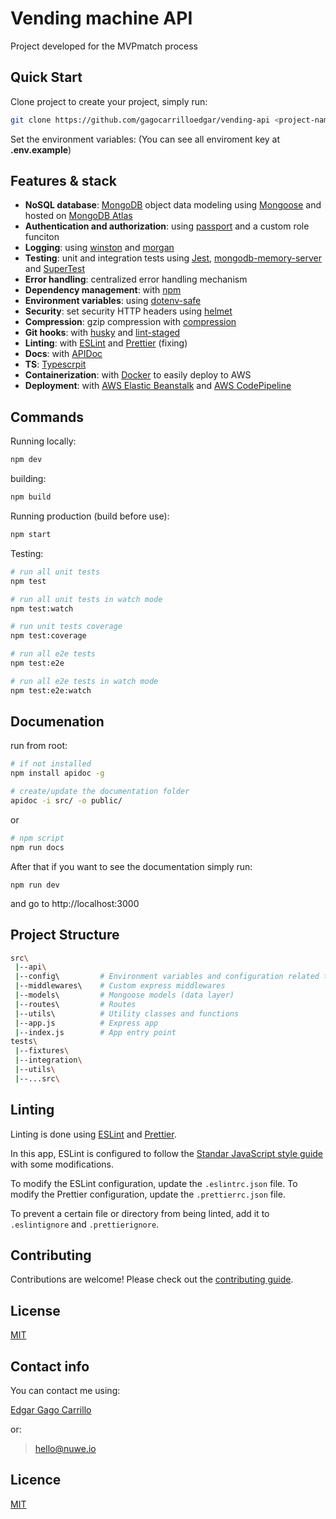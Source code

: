 # Vending machine API

Project developed for the MVPmatch process

## Quick Start

Clone project to create your project, simply run:

```bash
git clone https://github.com/gagocarrilloedgar/vending-api <project-name>
```

Set the environment variables:
(You can see all enviroment key at **.env.example**)

## Features & stack

- **NoSQL database**: [MongoDB](https://www.mongodb.com/) object data modeling using [Mongoose](https://mongoosejs.com/) and hosted on [MongoDB Atlas](https://cloud.mongodb.com/)
- **Authentication and authorization**: using [passport](http://www.passportjs.org/) and a custom role funciton
- **Logging**: using [winston](https://github.com/winstonjs/winston) and [morgan](https://github.com/expressjs/morgan)
- **Testing**: unit and integration tests using [Jest](https://jestjs.io/), [mongodb-memory-server](https://www.npmjs.com/package/mongodb-memory-server) and [SuperTest](https://www.npmjs.com/package/supertest)
- **Error handling**: centralized error handling mechanism
- **Dependency management**: with [npm](https://www.npmjs.com)
- **Environment variables**: using [dotenv-safe](https://www.npmjs.com/package/dotenv-safe)
- **Security**: set security HTTP headers using [helmet](https://helmetjs.github.io/)
- **Compression**: gzip compression with [compression](https://github.com/expressjs/compression)
- **Git hooks**: with [husky](https://github.com/typicode/husky) and [lint-staged](https://github.com/okonet/lint-staged)
- **Linting**: with [ESLint](https://eslint.org/) and [Prettier](https://prettier.io/) (fixing)
- **Docs**: with [APIDoc](https://apidocjs.com)
- **TS**: [Typescrpit](https://www.typescriptlang.org)
- **Containerization**: with [Docker](https://www.docker.com) to easily deploy to AWS
- **Deployment**: with [AWS Elastic Beanstalk](https://aws.amazon.com/es/elasticbeanstalk) and [AWS CodePipeline](https://docs.aws.amazon.com/code/index.html) 

## Commands

Running locally:

```bash
npm dev
```

building:

```bash
npm build
```

Running production (build before use):

```bash
npm start
```

Testing:

```bash
# run all unit tests
npm test

# run all unit tests in watch mode
npm test:watch

# run unit tests coverage
npm test:coverage

# run all e2e tests
npm test:e2e

# run all e2e tests in watch mode
npm test:e2e:watch
```

## Documenation

run from root:

```bash
# if not installed
npm install apidoc -g

# create/update the documentation folder
apidoc -i src/ -o public/
```

or

```bash
# npm script
npm run docs
```

After that if you want to see the documentation simply run:

```shell
npm run dev
```

and go to http://localhost:3000

## Project Structure

```bash
src\
 |--api\
 |--config\         # Environment variables and configuration related things
 |--middlewares\    # Custom express middlewares
 |--models\         # Mongoose models (data layer)
 |--routes\         # Routes
 |--utils\          # Utility classes and functions
 |--app.js          # Express app
 |--index.js        # App entry point
tests\
 |--fixtures\
 |--integration\
 |--utils\
 |--...src\
```

## Linting

Linting is done using [ESLint](https://eslint.org/) and [Prettier](https://prettier.io/).

In this app, ESLint is configured to follow the [Standar JavaScript style guide](https://standardjs.com) with some modifications.

To modify the ESLint configuration, update the `.eslintrc.json` file. To modify the Prettier configuration, update the `.prettierrc.json` file.

To prevent a certain file or directory from being linted, add it to `.eslintignore` and `.prettierignore`.

## Contributing

Contributions are welcome! Please check out the [contributing guide](https://github.com/gagocarrilloedgar/vending-api/blob/main/CONTRIBUTING.md).

## License

[MIT](https://github.com/gagocarrilloedgar/vending-api/blob/master/LICENSE)

## Contact info

You can contact me using:

[Edgar Gago Carrillo](https://www.linkedin.com/in/gagocarrilloedgar/)

or:

> hello@nuwe.io

## Licence

[MIT](https://opensource.org/licenses/MIT)

